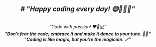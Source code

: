 <center><i><b><h2># "Happy coding every day! 😄👨‍💻📅"</b></h2></br>
"Code with passion! ❤️🚀💻"<br>
<b>"Don't fear the code; embrace it and make it dance to your tune. 💃🕺"</b></br>
 <strong>"Coding is like magic, but you're the magician. 🪄"</i></strong>


</center>


